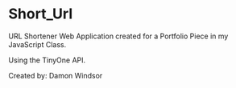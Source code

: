 # Short_Url
URL Shortener Web Application created for a Portfolio Piece in my JavaScript Class.

Using the TinyOne API.

Created by: Damon Windsor
